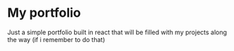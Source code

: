 # My portfolio

Just a simple portfolio built in react that will be filled with my projects along the way (if i remember to do that)
